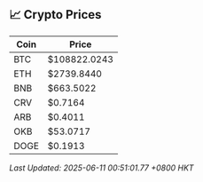 ## 📈 Crypto Prices

| Coin | Price |
| ---- | ----- |
| BTC | $108822.0243 |
| ETH | $2739.8440 |
| BNB | $663.5022 |
| CRV | $0.7164 |
| ARB | $0.4011 |
| OKB | $53.0717 |
| DOGE | $0.1913 |

_Last Updated: 2025-06-11 00:51:01.77 +0800 HKT_